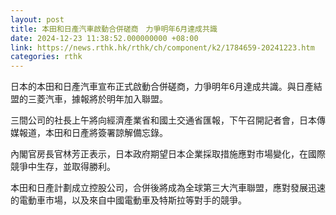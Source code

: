 ```yaml
---
layout: post
title: 本田和日產汽車啟動合併磋商　力爭明年6月達成共識
date: 2024-12-23 11:38:52.000000000 +08:00
link: https://news.rthk.hk/rthk/ch/component/k2/1784659-20241223.htm
categories: rthk
---
```


日本的本田和日產汽車宣布正式啟動合併磋商，力爭明年6月達成共識。與日產結盟的三菱汽車，據報將於明年加入聯盟。

三間公司的社長上午將向經濟產業省和國土交通省匯報，下午召開記者會，日本傳媒報道，本田和日產將簽署諒解備忘錄。

內閣官房長官林芳正表示，日本政府期望日本企業採取措施應對市場變化，在國際競爭中生存，並取得勝利。

本田和日產計劃成立控股公司，合併後將成為全球第三大汽車聯盟，應對發展迅速的電動車市場，以及來自中國電動車及特斯拉等對手的競爭。
